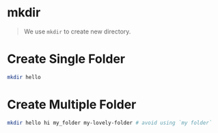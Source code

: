 # mkdir


> We use `mkdir` to create new directory.

# Create Single Folder

```sh
mkdir hello
```

# Create Multiple Folder

```sh
mkdir hello hi my_folder my-lovely-folder # avoid using `my folder`
```